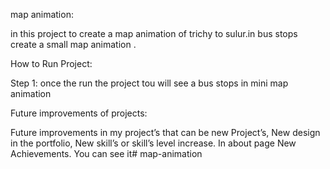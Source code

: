  map animation:

in this project to create a map animation of trichy to sulur.in bus stops create a small map animation .
   

 How to Run Project:

Step 1: once the run the project tou will see a bus stops in mini map animation

Future improvements of projects:

Future improvements in my project’s that can be new Project’s, New design in the portfolio, New skill’s or skill’s level increase. In about page New Achievements.
You can see it# map-animation
